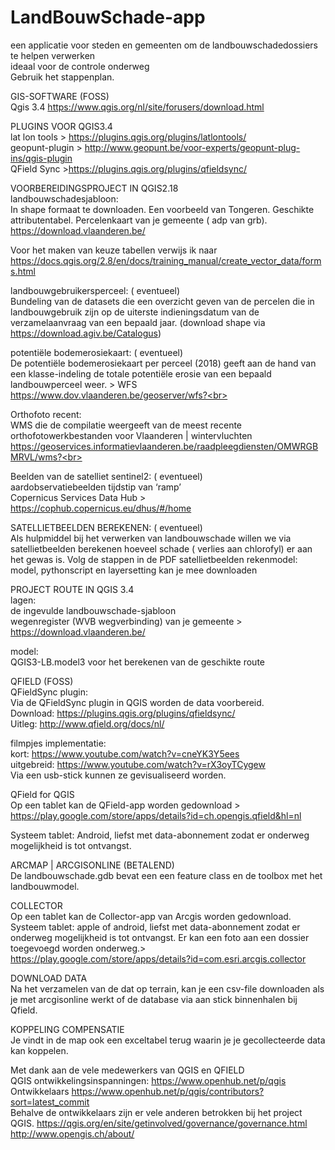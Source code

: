 # LandBouwSchade-app 
een applicatie voor steden en gemeenten om de landbouwschadedossiers te helpen verwerken<br>
ideaal voor de controle onderweg <br>
Gebruik het stappenplan.

GIS-SOFTWARE (FOSS)<br>
Qgis 3.4 https://www.qgis.org/nl/site/forusers/download.html <br>

PLUGINS VOOR QGIS3.4 <br>
lat lon tools > https://plugins.qgis.org/plugins/latlontools/ <br>
geopunt-plugin > http://www.geopunt.be/voor-experts/geopunt-plug-ins/qgis-plugin<br>
QField Sync >https://plugins.qgis.org/plugins/qfieldsync/<br>

VOORBEREIDINGSPROJECT IN QGIS2.18<br>
landbouwschadesjabloon:  <br>
In shape formaat  te downloaden. Een voorbeeld van Tongeren. Geschikte attributentabel. Percelenkaart van je gemeente ( adp van grb). https://download.vlaanderen.be/ <br>

Voor het maken van keuze tabellen verwijs ik naar https://docs.qgis.org/2.8/en/docs/training_manual/create_vector_data/forms.html<br>

landbouwgebruikersperceel: ( eventueel)<br>
Bundeling van de datasets die een overzicht geven van de percelen die in landbouwgebruik zijn op de uiterste indieningsdatum van de verzamelaanvraag van een bepaald jaar. (download shape via https://download.agiv.be/Catalogus)<br>

potentiële bodemerosiekaart: ( eventueel)<br>
De potentiële bodemerosiekaart per perceel (2018) geeft aan de hand van een klasse-indeling de totale potentiële erosie van een bepaald landbouwperceel weer. >  WFS https://www.dov.vlaanderen.be/geoserver/wfs?<br>

Orthofoto recent: <br>
WMS die de compilatie weergeeft van de meest recente orthofotowerkbestanden voor Vlaanderen |  wintervluchten https://geoservices.informatievlaanderen.be/raadpleegdiensten/OMWRGBMRVL/wms?<br>

Beelden van de satelliet sentinel2: ( eventueel)<br>
aardobservatiebeelden tijdstip van ‘ramp’ <br>
Copernicus Services Data Hub > https://cophub.copernicus.eu/dhus/#/home <br>

SATELLIETBEELDEN BEREKENEN: ( eventueel)<br>
Als hulpmiddel bij het verwerken van landbouwschade willen we via satellietbeelden berekenen hoeveel schade ( verlies aan chlorofyl) er aan het gewas is.
Volg de stappen in de PDF satellietbeelden rekenmodel: model, pythonscript en layersetting kan je mee downloaden

PROJECT ROUTE IN QGIS 3.4<br>
lagen: <br>
de ingevulde landbouwschade-sjabloon<br>
wegenregister (WVB wegverbinding) van je gemeente > https://download.vlaanderen.be/ <br>

model: <br>
QGIS3-LB.model3  voor het berekenen van de geschikte route <br>

QFIELD (FOSS)<br>
QFieldSync plugin: <br>
Via de QFieldSync plugin in QGIS worden de data voorbereid.<br>
Download: https://plugins.qgis.org/plugins/qfieldsync/ <br>
Uitleg: http://www.qfield.org/docs/nl/<br>

filmpjes implementatie: <br>
kort: https://www.youtube.com/watch?v=cneYK3Y5ees<br>
uitgebreid: https://www.youtube.com/watch?v=rX3oyTCygew<br>
Via een usb-stick kunnen ze gevisualiseerd worden.<br>

QField for QGIS <br>
Op een tablet kan de QField-app worden gedownload > https://play.google.com/store/apps/details?id=ch.opengis.qfield&hl=nl<br>

Systeem tablet: Android, liefst met data-abonnement zodat er onderweg mogelijkheid is tot ontvangst.<br>

ARCMAP | ARCGISONLINE (BETALEND)<br>
De landbouwschade.gdb bevat een  een feature class en de toolbox met het landbouwmodel.<br>

COLLECTOR<br>
Op een tablet kan de Collector-app van Arcgis worden gedownload. Systeem tablet: apple of android, liefst met data-abonnement zodat er onderweg mogelijkheid is tot ontvangst. Er kan een foto aan een dossier toegevoegd worden onderweg.>
 https://play.google.com/store/apps/details?id=com.esri.arcgis.collector

DOWNLOAD DATA<br>
Na het verzamelen van de dat op terrain, kan je een csv-file downloaden als je met arcgisonline werkt of de database via aan stick binnenhalen bij Qfield.<br>

KOPPELING  COMPENSATIE<br>
Je vindt in de map ook een exceltabel terug waarin je je gecollecteerde data kan koppelen.<br>

Met dank aan de vele medewerkers van QGIS en QFIELD<br>
QGIS ontwikkelingsinspanningen: https://www.openhub.net/p/qgis<br>
Ontwikkelaars https://www.openhub.net/p/qgis/contributors?sort=latest_commit<br>
Behalve de ontwikkelaars zijn er vele anderen betrokken bij het project QGIS. https://qgis.org/en/site/getinvolved/governance/governance.html<br>
http://www.opengis.ch/about/<br>

